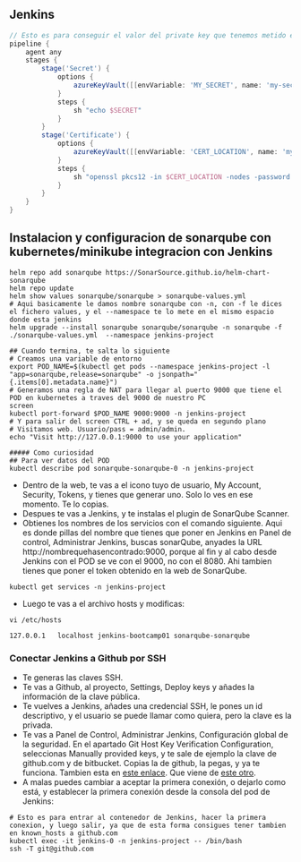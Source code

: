 ## Jenkins


```groovy
// Esto es para conseguir el valor del private key que tenemos metido en el Jenkins.
pipeline {
    agent any
    stages {
        stage('Secret') {
            options {
                azureKeyVault([[envVariable: 'MY_SECRET', name: 'my-secret', secretType: 'Secret']])
            }
            steps {
                sh "echo $SECRET"
            }
        }
        stage('Certificate') {
            options {
                azureKeyVault([[envVariable: 'CERT_LOCATION', name: 'my-cert-name', secretType: 'Certificate']])
            }
            steps {
                sh "openssl pkcs12 -in $CERT_LOCATION -nodes -password 'pass:' -out keyvault.pem"
            }
        }
    }
}
```

## Instalacion y configuracion de sonarqube con kubernetes/minikube integracion con Jenkins

```shell
helm repo add sonarqube https://SonarSource.github.io/helm-chart-sonarqube
helm repo update
helm show values sonarqube/sonarqube > sonarqube-values.yml
# Aqui basicamente le damos nombre sonarqube con -n, con -f le dices el fichero values, y el --namespace te lo mete en el mismo espacio donde esta jenkins
helm upgrade --install sonarqube sonarqube/sonarqube -n sonarqube -f ./sonarqube-values.yml  --namespace jenkins-project

## Cuando termina, te salta lo siguiente
# Creamos una variable de entorno
export POD_NAME=$(kubectl get pods --namespace jenkins-project -l "app=sonarqube,release=sonarqube" -o jsonpath="{.items[0].metadata.name}")
# Generamos una regla de NAT para llegar al puerto 9000 que tiene el POD en kubernetes a traves del 9000 de nuestro PC
screen
kubectl port-forward $POD_NAME 9000:9000 -n jenkins-project
# Y para salir del screen CTRL + ad, y se queda en segundo plano
# Visitamos web. Usuario/pass = admin/admin. 
echo "Visit http://127.0.0.1:9000 to use your application"

##### Como curiosidad
## Para ver datos del POD
kubectl describe pod sonarqube-sonarqube-0 -n jenkins-project
```

- Dentro de la web, te vas a el icono tuyo de usuario, My Account, Security, Tokens, y tienes que generar uno. Solo lo ves en ese momento. Te lo copias.
- Despues te vas a Jenkins, y te instalas el plugin de SonarQube Scanner.
- Obtienes los nombres de los servicios con el comando siguiente. Aqui es donde pillas del nombre que tienes que poner en Jenkins en Panel de control, Administrar Jenkins, buscas sonarQube, anyades la URL http://nombrequehasencontrado:9000, porque al fin y al cabo desde Jenkins con el POD se ve con el 9000, no con el 8080. Ahi tambien tienes que poner el token obtenido en la web de SonarQube.

```shell
kubectl get services -n jenkins-project
```

- Luego te vas a el archivo hosts y modificas:
```shell
vi /etc/hosts
```
```text
127.0.0.1	localhost jenkins-bootcamp01 sonarqube-sonarqube
```


### Conectar Jenkins a Github por SSH

- Te generas las claves SSH.
- Te vas a Github, al proyecto, Settings, Deploy keys y añades la información de la clave pública.
- Te vuelves a Jenkins, añades una credencial SSH, le pones un id descriptivo, y el usuario se puede llamar como quiera, pero la clave es la privada.
- Te vas a Panel de Control, Administrar Jenkins, Configuración global de la seguridad. En el apartado Git Host Key Verification Configuration, seleccionas Manually provided keys, y te sale de ejemplo la clave de github.com y de bitbucket. Copias la de github, la pegas, y ya te funciona. Tambien esta en [este enlace](https://docs.github.com/en/authentication/keeping-your-account-and-data-secure/githubs-ssh-key-fingerprints). Que viene de [este otro](https://docs.github.com/en/authentication/connecting-to-github-with-ssh/testing-your-ssh-connection).
- A malas puedes cambiar a aceptar la primera conexión, o dejarlo como está, y establecer la primera conexión desde la consola del pod de Jenkins:
```shell
# Esto es para entrar al contenedor de Jenkins, hacer la primera conexion, y luego salir, ya que de esta forma consigues tener tambien en known_hosts a github.com
kubectl exec -it jenkins-0 -n jenkins-project -- /bin/bash
ssh -T git@github.com
```


